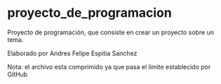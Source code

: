 # proyecto_de_programacion
Proyecto de programación, que consiste en crear un proyecto sobre un tema.

Elaborado por Andres Felipe Espitia Sanchez

Nota: el archivo esta comprimido ya que pasa el limite establecido por GitHub 
